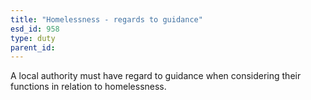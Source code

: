 ```yaml
---
title: "Homelessness - regards to guidance"
esd_id: 958
type: duty
parent_id:  
---
```


A local authority must have regard to guidance when considering their functions in relation to homelessness.

